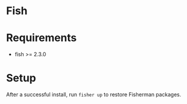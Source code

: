 Fish
====
# Requirements
- fish >= 2.3.0

# Setup
After a successful install, run `fisher up` to restore Fisherman packages.

